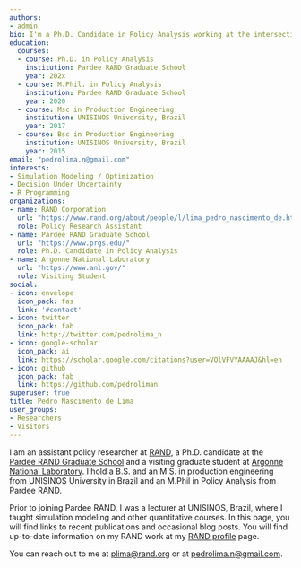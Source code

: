 ```yaml
---
authors:
- admin
bio: I'm a Ph.D. Candidate in Policy Analysis working at the intersection of Simulation Modeling (ABM, Systems Dynamics, Microsim), Policy Analysis and Decision Making Under Deep Uncertainty.
education:
  courses:
  - course: Ph.D. in Policy Analysis
    institution: Pardee RAND Graduate School
    year: 202x
  - course: M.Phil. in Policy Analysis
    institution: Pardee RAND Graduate School
    year: 2020
  - course: Msc in Production Engineering
    institution: UNISINOS University, Brazil
    year: 2017
  - course: Bsc in Production Engineering
    institution: UNISINOS University, Brazil
    year: 2015
email: "pedrolima.n@gmail.com"
interests:
- Simulation Modeling / Optimization
- Decision Under Uncertainty
- R Programming
organizations:
- name: RAND Corporation
  url: "https://www.rand.org/about/people/l/lima_pedro_nascimento_de.html"
  role: Policy Research Assistant
- name: Pardee RAND Graduate School
  url: "https://www.prgs.edu/"
  role: Ph.D. Candidate in Policy Analysis
- name: Argonne National Laboratory
  url: "https://www.anl.gov/"
  role: Visiting Student
social:
- icon: envelope
  icon_pack: fas
  link: '#contact'
- icon: twitter
  icon_pack: fab
  link: http://twitter.com/pedrolima_n
- icon: google-scholar
  icon_pack: ai
  link: https://scholar.google.com/citations?user=VOlVFVYAAAAJ&hl=en
- icon: github
  icon_pack: fab
  link: https://github.com/pedroliman
superuser: true
title: Pedro Nascimento de Lima
user_groups:
- Researchers
- Visitors
---
```



I am an assistant policy researcher at [RAND](https://rand.org), a Ph.D. candidate at the [Pardee RAND Graduate School](https://www.prgs.edu/) and a visiting graduate student at [Argonne National Laboratory](https://anl.gov). I hold a B.S. and an M.S. in production engineering from UNISINOS University in Brazil and an M.Phil in Policy Analysis from Pardee RAND.

Prior to joining Pardee RAND, I was a lecturer at UNISINOS, Brazil, where I taught simulation modeling and other quantitative courses. In this page, you will find links to recent publications and occasional blog posts. You will find up-to-date information on my RAND work at my [RAND profile](https://www.rand.org/about/people/l/lima_pedro_nascimento_de.html) page.

You can reach out to me at plima@rand.org or at pedrolima.n@gmail.com.
